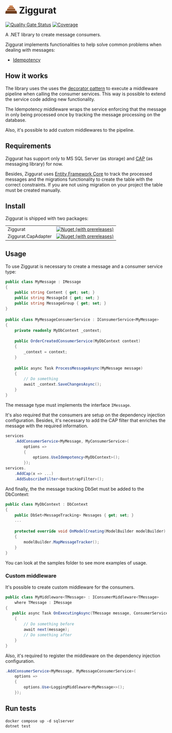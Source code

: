 # ![Ziggurat icon](./docs/icon.png) Ziggurat

[![Quality Gate Status](https://sonarcloud.io/api/project_badges/measure?project=rafaelpadovezi_Ziggurat&metric=alert_status)](https://sonarcloud.io/dashboard?id=rafaelpadovezi_Ziggurat)
[![Coverage](https://sonarcloud.io/api/project_badges/measure?project=rafaelpadovezi_Ziggurat&metric=coverage)](https://sonarcloud.io/dashboard?id=rafaelpadovezi_Ziggurat)

A .NET library to create message consumers.

Ziggurat implements functionalities to help solve common problems when dealing with messages:
- [Idempotency](https://microservices.io/patterns/communication-style/idempotent-consumer.html)

## How it works

The library uses the uses the [decorator pattern](https://refactoring.guru/design-patterns/decorator/csharp/example) to execute a middleware pipeline when calling the consumer services. This way is possible to extend the service code adding new functionality.

The Idempotency middleware wraps the service enforcing that the message in only being processed once by tracking the message processing on the database.

Also, it's possible to add custom middlewares to the pipeline.

## Requirements

Ziggurat has support only to MS SQL Server (as storage) and [CAP](https://cap.dotnetcore.xyz/) (as messaging library) for now. 

Besides, Ziggurat uses [Entity Framework Core](https://docs.microsoft.com/en-us/ef/core/) to track the processed messages and the migrations functionality to create the table with the correct constraints. If you are not using migration on your project the table must be created manually. 

## Install

Ziggurat is shipped with two packages:

|                     |                                                                                                                                                     |
|---------------------|-----------------------------------------------------------------------------------------------------------------------------------------------------|
| Ziggurat            | [![Nuget (with prereleases)](https://img.shields.io/nuget/vpre/Ziggurat)](https://www.nuget.org/packages/Ziggurat/1.0.0)                      |
| Ziggurat.CapAdapter | [![Nuget (with prereleases)](https://img.shields.io/nuget/vpre/Ziggurat.CapAdapter)](https://www.nuget.org/packages/Ziggurat.CapAdapter/1.0.0) |

## Usage

To use Ziggurat is necessary to create a message and a consumer service type:

```c#
public class MyMessage : IMessage
{
    public string Content { get; set; }
    public string MessageId { get; set; }
    public string MessageGroup { get; set; }
}

public class MyMessageConsumerService : IConsumerService<MyMessage>
{
    private readonly MyDbContext _context;

    public OrderCreatedConsumerService(MyDbContext context)
    {
        _context = context;
    }

    public async Task ProcessMessageAsync(MyMessage message)
    {
        // Do something
        await _context.SaveChangesAsync();
    }
} 
```

The message type must implements the interface `IMessage`.

It's also required that the consumers are setup on the dependency injection configuration. Besides, it's necessary to add the CAP filter that enriches the message with the required information.


```c#
services
    .AddConsumerService<MyMessage, MyConsumerService>(
        options =>
        {
            options.UseIdempotency<MyDbContext>();
        });
services.
    .AddCap(x => ...)
    .AddSubscribeFilter<BootstrapFilter>();
```

And finally, the the message tracking DbSet must be added to the DbContext:

```c#
public class MyDbContext : DbContext
{
    public DbSet<MessageTracking> Messages { get; set; }
    ...

    protected override void OnModelCreating(ModelBuilder modelBuilder)
    {
        modelBuilder.MapMessageTracker();
    }
}
```

You can look at the samples folder to see more examples of usage.

### Custom middleware

It's possible to create custom middleware for the consumers.

```c#
public class MyMiddleware<TMessage> : IConsumerMiddleware<TMessage>
    where TMessage : IMessage
{
   public async Task OnExecutingAsync(TMessage message, ConsumerServiceDelegate<TMessage> next)
    {
        // Do something before
        await next(message);
        // Do something after
    }
}
```

Also, it's required to register the middleware on the dependency injection configuration.

```c#
.AddConsumerService<MyMessage, MyMessageConsumerService>(
    options =>
    {
        options.Use<LoggingMiddleware<MyMessage>>();
    });
```

## Run tests

```shell
docker compose up -d sqlserver
dotnet test
```
